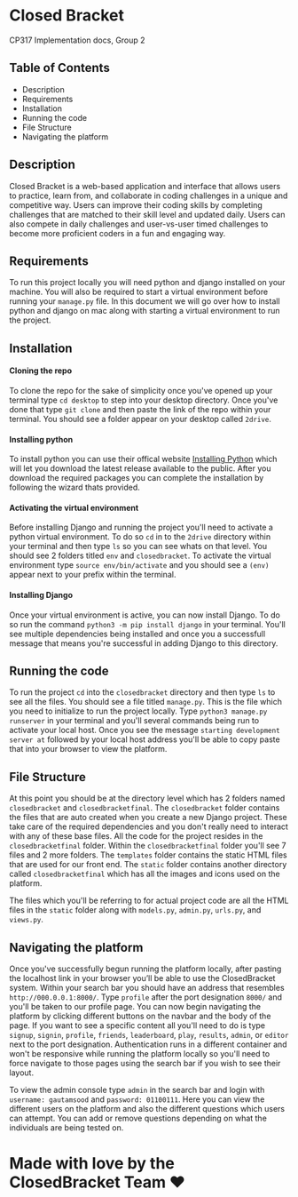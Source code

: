 # Closed Bracket 
CP317 Implementation docs, Group 2

## Table of Contents
- Description 
- Requirements 
- Installation 
- Running the code 
- File Structure
- Navigating the platform 

## Description 
Closed Bracket is a web-based application and interface that allows users to practice, learn from, and collaborate in coding challenges in a unique and competitive way. Users can improve their coding skills by completing challenges that are matched to their skill level and updated daily. Users can also compete in daily challenges and user-vs-user timed challenges to become more proficient coders in a fun and engaging way.

## Requirements
To run this project locally you will need python and django installed on your machine. You will also be required to start a virtual environment before running your `manage.py` file. In this document we will go over how to install python and django on mac along with starting a virtual environment to run the project. 

## Installation 
#### Cloning the repo 
To clone the repo for the sake of simplicity once you've opened up your terminal type `cd desktop` to step into your desktop directory. Once you've done that type `git clone` and then paste the link of the repo within your terminal. You should see a folder appear on your desktop called `2drive`.

#### Installing python 
To install python you can use their offical website [Installing Python](https://www.python.org/downloads/) which will let you download the latest release available to the public. After you download the required packages you can complete the installation by following the wizard thats provided. 

#### Activating the virtual environment 
Before installing Django and running the project you'll need to activate a python virtual environment. To do so `cd` in to the  `2drive` directory within your terminal and then type `ls` so you can see whats on that level. You should see 2 folders titled `env` and `closedbracket`. To activate the virtual environment type `source env/bin/activate` and you should see a `(env)` appear next to your prefix within the terminal. 

#### Installing Django
Once your virtual environment is active, you can now install Django. To do so run the command `python3 -m pip install django` in your terminal. You'll see multiple dependencies being installed and once you a successfull message that means you're successful in adding Django to this directory. 

## Running the code
To run the project `cd` into the `closedbracket` directory and then type `ls` to see all the files. You should see a file titled `manage.py`. This is the file which you need to initialize to run the project locally. Type `python3 manage.py runserver` in your terminal and you'll several commands being run to activate your local host. Once you see the message `starting development server at` followed by your local host address you'll be able to copy paste that into your browser to view the platform. 

## File Structure 
At this point you should be at the directory level which has 2 folders named `closedbracket` and `closedbracketfinal`. The `closedbracket` folder contains the files that are auto created when you create a new Django project. These take care of the required dependencies and you don't really need to interact with any of these base files. All the code for the project resides in the `closedbracketfinal` folder. Within the `closedbracketfinal` folder you'll see 7 files and 2 more folders. The `templates` folder contains the static HTML files that are used for our front end. The `static` folder contains another directory called `closedbracketfinal` which has all the images and icons used on the platform.

The files which you'll be referring to for actual project code are all the HTML files in the `static` folder along with `models.py`, `admin.py`, `urls.py`, and `views.py`. 

## Navigating the platform 
Once you've successfully begun running the platform locally, after pasting the localhost link in your browser you’ll be able to use the ClosedBracket system. Within your search bar you should have an address that resembles `http://000.0.0.1:8000/`. Type `profile` after the port designation `8000/` and you'll be taken to our profile page. You can now begin navigating the platform by clicking different buttons on the navbar and the body of the page. If you want to see a specific content all you'll need to do is type `signup`, `signin`, `profile`, `friends`, `leaderboard`, `play`, `results`, `admin`, or `editor` next to the port designation. Authentication runs in a different container and won't be responsive while running the platform locally so you'll need to force navigate to those pages using the search bar if you wish to see their layout. 

To view the admin console type `admin` in the search bar and login with `username: gautamsood` and `password: 01100111`. Here you can view the different users on the platform and also the different questions which users can attempt. You can add or remove questions depending on what the individuals are being tested on. 

# Made with love by the ClosedBracket Team ❤️







